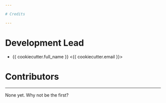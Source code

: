 ```yaml
---

# Credits

---
```


# Development Lead

* {{ cookiecutter.full_name }} <{{ cookiecutter.email }}>

# Contributors

---

None yet. Why not be the first?